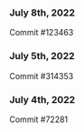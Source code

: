 ### July 8th, 2022

Commit #123463

### July 5th, 2022

Commit #314353


### July 4th, 2022

Commit #72281
